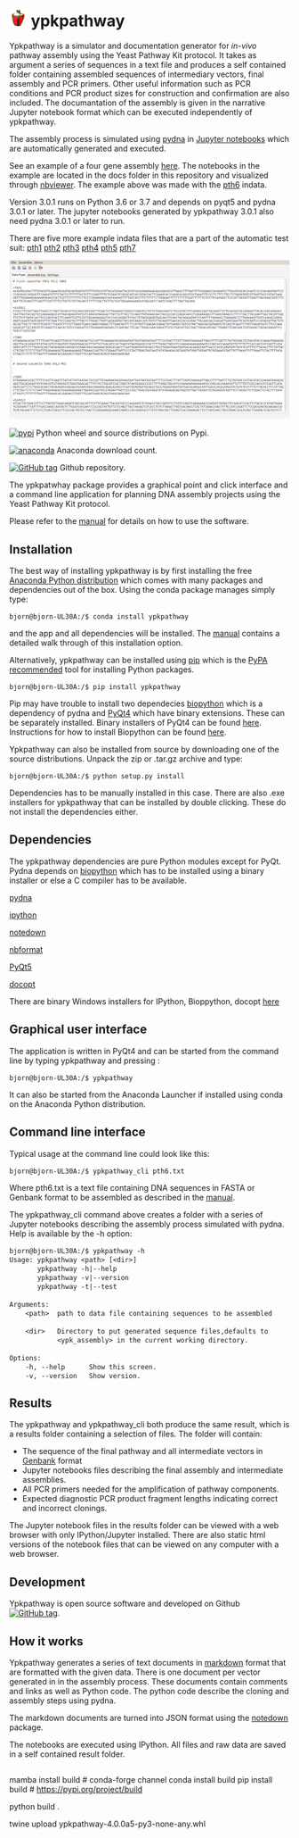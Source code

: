 # [![icon](https://raw.githubusercontent.com/BjornFJohansson/ypkpathway/master/icon.resized.png)](https://pypi.python.org/pypi/ypkpathway/) ypkpathway

Ypkpathway is a simulator and documentation generator for _in-vivo_ pathway assembly using the Yeast Pathway Kit protocol.
It takes as argument a series of sequences in a text file and produces a self contained folder containing assembled sequences
of intermediary vectors, final assembly and PCR primers. Other useful information such as PCR conditions and PCR product sizes
for construction and confirmation are also included. The documantation of the assembly is given in the narrative
Jupyter notebook format which can be executed independently of ypkpathway.

The assembly process is simulated using [pydna](https://github.com/BjornFJohansson/pydna)
in [Jupyter notebooks](http://ipython.org/notebook.html) which are automatically generated and executed.

See an example of a four gene assembly [here](http://nbviewer.ipython.org/github/BjornFJohansson/ypkpathway/blob/master/docs/pth6/pw.ipynb).
The notebooks in the example are located in the docs folder in this repository and visualized through [nbviewer](http://nbviewer.ipython.org/).
The example above was made with the [pth6](http://nbviewer.ipython.org/github/BjornFJohansson/ypkpathway/blob/master/tests/pth6.txt) indata.

Version 3.0.1 runs on Python 3.6 or 3.7 and depends on pyqt5 and pydna 3.0.1 or later.
The jupyter notebooks generated by ypkpathway 3.0.1 also need pydna 3.0.1 or later to run.

There are five more example indata files that are a part of the automatic test suit:
[pth1](http://nbviewer.ipython.org/github/BjornFJohansson/ypkpathway/blob/master/tests/pth1.txt)
[pth2](http://nbviewer.ipython.org/github/BjornFJohansson/ypkpathway/blob/master/tests/pth2.txt)
[pth3](http://nbviewer.ipython.org/github/BjornFJohansson/ypkpathway/blob/master/tests/pth3.txt)
[pth4](http://nbviewer.ipython.org/github/BjornFJohansson/ypkpathway/blob/master/tests/pth4.txt)
[pth5](http://nbviewer.ipython.org/github/BjornFJohansson/ypkpathway/blob/master/tests/pth5.txt)
[pth7](http://nbviewer.ipython.org/github/BjornFJohansson/ypkpathway/blob/master/tests/pth7.txt)

[![screenshot](https://raw.githubusercontent.com/BjornFJohansson/ypkpathway/master/screenshot.resized.png)](https://github.com/BjornFJohansson/ypkpathway)

[![pypi](https://img.shields.io/pypi/pyversions/ypkpathway.svg)](https://pypi.python.org/pypi/ypkpathway/) Python wheel and source distributions on Pypi.

[![anaconda](https://anaconda.org/bjornfjohansson/ypkpathway/badges/downloads.svg)](https://anaconda.org/bjornfjohansson/ypkpathway) Anaconda download count.

[![GitHub tag](https://img.shields.io/github/tag/BjornFJohansson/ypkpathway.svg)](https://github.com/BjornFJohansson/ypkpathway) Github repository.

The ypkpatwhay package provides a graphical point and click interface and a command line application for planning DNA assembly projects
using the Yeast Pathway Kit protocol.

Please refer to the [manual](https://github.com/BjornFJohansson/ypkpathway/blob/master/docs/manual.pdf) for details on how to use the software.

## Installation

The best way of installing ypkpathway is by first installing the free [Anaconda Python distribution](https://store.continuum.io/cshop/anaconda/) which comes with
many packages and dependencies out of the box. Using the conda package manages simply type:

    bjorn@bjorn-UL30A:/$ conda install ypkpathway

and the app and all dependencies will be installed. The [manual](https://github.com/BjornFJohansson/ypkpathway/blob/master/docs/manual.pdf) contains a detailed
walk through of this installation option.

Alternatively, ypkpathway can be installed using [pip](https://pypi.python.org/pypi/pip) which is the [PyPA recommended](https://python-packaging-user-guide.readthedocs.org/en/latest/current.html) tool for installing Python packages.

    bjorn@bjorn-UL30A:/$ pip install ypkpathway

Pip may have trouble to install two dependecies [biopython](https://pypi.python.org/pypi/biopython) which is a dependency of pydna and [PyQt4](https://pypi.python.org/pypi/PyQt4/4.11.4) which have binary extensions.
These can be separately installed. Binary installers of PyQt4 can be found [here](http://www.riverbankcomputing.com/software/pyqt/download). Instructions for how to install Biopython can
be found [here](http://biopython.org/wiki/Download).

Ypkpathway can also be installed from source by downloading one of the source distributions. Unpack the zip or .tar.gz archive and type:

    bjorn@bjorn-UL30A:/$ python setup.py install

Dependencies has to be manually installed in this case. There are also .exe installers for ypkpathway that can be installed by double clicking.
These do not install the dependencies either.

## Dependencies

The ypkpathway dependencies are pure Python modules except for PyQt.
Pydna depends on [biopython](https://pypi.python.org/pypi/biopython) which has
to be installed using a binary installer or else a C compiler has to be available.

[pydna](https://pypi.python.org/pypi/pydna)

[ipython](https://pypi.python.org/pypi/ipython)

[notedown](https://pypi.python.org/pypi/notedown)

[nbformat](https://pypi.python.org/pypi/nbformat/4.3.0)

[PyQt5](https://pypi.python.org/pypi/PyQt5)

[docopt](https://pypi.python.org/pypi/docopt)

There are binary Windows installers for IPython, Bioppython, docopt [here](http://www.lfd.uci.edu/~gohlke/pythonlibs/)

## Graphical user interface

The application is written in PyQt4 and can be started from the command line by typing ypkpathway and pressing <enter>:

    bjorn@bjorn-UL30A:/$ ypkpathway

It can also be started from the Anaconda Launcher if installed using conda on the Anaconda Python distribution.


## Command line interface

Typical usage at the command line could look like this:

    bjorn@bjorn-UL30A:/$ ypkpathway_cli pth6.txt

Where pth6.txt is a text file containing DNA sequences in FASTA or Genbank format to be assembled as described in the [manual](https://github.com/BjornFJohansson/ypkpathway/blob/master/docs/manual.pdf).

The ypkpathway_cli command above creates a folder with a series of Jupyter notebooks describing
the assembly process simulated with pydna. Help is available by the -h option:

    bjorn@bjorn-UL30A:/$ ypkpathway -h
    Usage: ypkpathway <path> [<dir>]
           ypkpathway -h|--help
           ypkpathway -v|--version
           ypkpathway -t|--test

    Arguments:
        <path>  path to data file containing sequences to be assembled

        <dir>   Directory to put generated sequence files,defaults to
                <ypk_assembly> in the current working directory.

    Options:
        -h, --help      Show this screen.
        -v, --version   Show version.


## Results

The ypkpathway and ypkpathway_cli both produce the same result, which is a results folder containing a selection of files.
The folder will contain:

-   The sequence of the final pathway and all intermediate vectors in [Genbank](http://www.ncbi.nlm.nih.gov/Sitemap/samplerecord.html) format
-   Jupyter notebooks files describing the final assembly and intermediate assemblies.
-   All PCR primers needed for the amplification of pathway components.
-   Expected diagnostic PCR product fragment lengths indicating correct and incorrect clonings.

The Jupyter notebook files in the results folder can be viewed with a web browser with only IPython/Jupyter installed.
There are also static html versions of the notebook files that can be viewed on any computer with a web browser.

## Development

Ypkpathway is open source software and developed on
Github [![GitHub tag](https://img.shields.io/github/tag/BjornFJohansson/ypkpathway.svg)](https://github.com/BjornFJohansson/ypkpathway).

## How it works

Ypkpathway generates a series of text documents in [markdown](http://daringfireball.net/projects/markdown/) format
that are formatted with the given data. There is one document per vector generated in in the assembly process.
These documents contain comments and links as well as Python code. The python code describe the cloning and assembly
steps using pydna.

The markdown documents are turned into JSON format using the [notedown](https://github.com/aaren/notedown) package.

The notebooks are executed using IPython. All files and
raw data are saved in a self contained result folder.




##

mamba install build # conda-forge channel
conda install build
pip install build # https://pypi.org/project/build


python build .


twine upload ypkpathway-4.0.0a5-py3-none-any.whl



